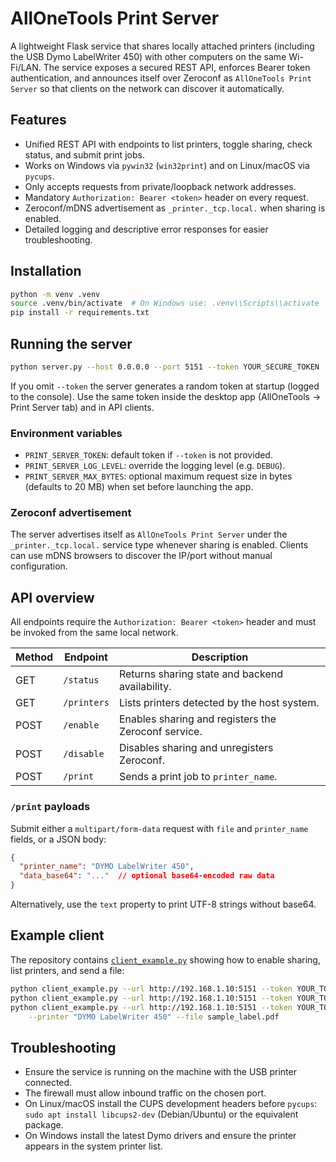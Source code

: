 # AllOneTools Print Server

A lightweight Flask service that shares locally attached printers (including the
USB Dymo LabelWriter 450) with other computers on the same Wi-Fi/LAN. The
service exposes a secured REST API, enforces Bearer token authentication, and
announces itself over Zeroconf as `AllOneTools Print Server` so that clients on
the network can discover it automatically.

## Features

- Unified REST API with endpoints to list printers, toggle sharing, check
  status, and submit print jobs.
- Works on Windows via `pywin32` (`win32print`) and on Linux/macOS via
  `pycups`.
- Only accepts requests from private/loopback network addresses.
- Mandatory `Authorization: Bearer <token>` header on every request.
- Zeroconf/mDNS advertisement as `_printer._tcp.local.` when sharing is enabled.
- Detailed logging and descriptive error responses for easier troubleshooting.

## Installation

```bash
python -m venv .venv
source .venv/bin/activate  # On Windows use: .venv\\Scripts\\activate
pip install -r requirements.txt
```

## Running the server

```bash
python server.py --host 0.0.0.0 --port 5151 --token YOUR_SECURE_TOKEN
```

If you omit `--token` the server generates a random token at startup (logged to
the console). Use the same token inside the desktop app (AllOneTools → Print
Server tab) and in API clients.

### Environment variables

- `PRINT_SERVER_TOKEN`: default token if `--token` is not provided.
- `PRINT_SERVER_LOG_LEVEL`: override the logging level (e.g. `DEBUG`).
- `PRINT_SERVER_MAX_BYTES`: optional maximum request size in bytes (defaults to
  20 MB) when set before launching the app.

### Zeroconf advertisement

The server advertises itself as `AllOneTools Print Server` under the
`_printer._tcp.local.` service type whenever sharing is enabled. Clients can use
mDNS browsers to discover the IP/port without manual configuration.

## API overview

All endpoints require the `Authorization: Bearer <token>` header and must be
invoked from the same local network.

| Method | Endpoint   | Description                                          |
| ------ | ---------- | ---------------------------------------------------- |
| GET    | `/status`  | Returns sharing state and backend availability.      |
| GET    | `/printers` | Lists printers detected by the host system.         |
| POST   | `/enable`  | Enables sharing and registers the Zeroconf service.  |
| POST   | `/disable` | Disables sharing and unregisters Zeroconf.           |
| POST   | `/print`   | Sends a print job to `printer_name`.                 |

### `/print` payloads

Submit either a `multipart/form-data` request with `file` and `printer_name`
fields, or a JSON body:

```json
{
  "printer_name": "DYMO LabelWriter 450",
  "data_base64": "..."  // optional base64-encoded raw data
}
```

Alternatively, use the `text` property to print UTF-8 strings without base64.

## Example client

The repository contains [`client_example.py`](client_example.py) showing how to
enable sharing, list printers, and send a file:

```bash
python client_example.py --url http://192.168.1.10:5151 --token YOUR_TOKEN --enable
python client_example.py --url http://192.168.1.10:5151 --token YOUR_TOKEN
python client_example.py --url http://192.168.1.10:5151 --token YOUR_TOKEN \
    --printer "DYMO LabelWriter 450" --file sample_label.pdf
```

## Troubleshooting

- Ensure the service is running on the machine with the USB printer connected.
- The firewall must allow inbound traffic on the chosen port.
- On Linux/macOS install the CUPS development headers before `pycups`:
  `sudo apt install libcups2-dev` (Debian/Ubuntu) or the equivalent package.
- On Windows install the latest Dymo drivers and ensure the printer appears in
  the system printer list.
